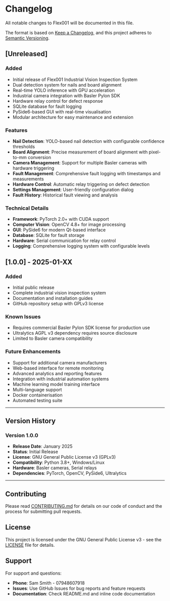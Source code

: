 # Changelog

All notable changes to Flex001 will be documented in this file.

The format is based on [Keep a Changelog](https://keepachangelog.com/en/1.0.0/),
and this project adheres to [Semantic Versioning](https://semver.org/spec/v2.0.0.html).

## [Unreleased]

### Added
- Initial release of Flex001 Industrial Vision Inspection System
- Dual detection system for nails and board alignment
- Real-time YOLO inference with GPU acceleration
- Industrial camera integration with Basler Pylon SDK
- Hardware relay control for defect response
- SQLite database for fault logging
- PySide6-based GUI with real-time visualisation
- Modular architecture for easy maintenance and extension

### Features
- **Nail Detection**: YOLO-based nail detection with configurable confidence thresholds
- **Board Alignment**: Precise measurement of board alignment with pixel-to-mm conversion
- **Camera Management**: Support for multiple Basler cameras with hardware triggering
- **Fault Management**: Comprehensive fault logging with timestamps and measurements
- **Hardware Control**: Automatic relay triggering on defect detection
- **Settings Management**: User-friendly configuration dialog
- **Fault History**: Historical fault viewing and analysis

### Technical Details
- **Framework**: PyTorch 2.0+ with CUDA support
- **Computer Vision**: OpenCV 4.8+ for image processing
- **GUI**: PySide6 for modern Qt-based interface
- **Database**: SQLite for fault storage
- **Hardware**: Serial communication for relay control
- **Logging**: Comprehensive logging system with configurable levels

## [1.0.0] - 2025-01-XX

### Added
- Initial public release
- Complete industrial vision inspection system
- Documentation and installation guides
- GitHub repository setup with GPLv3 license

### Known Issues
- Requires commercial Basler Pylon SDK license for production use
- Ultralytics AGPL v3 dependency requires source disclosure
- Limited to Basler camera compatibility

### Future Enhancements
- Support for additional camera manufacturers
- Web-based interface for remote monitoring
- Advanced analytics and reporting features
- Integration with industrial automation systems
- Machine learning model training interface
- Multi-language support
- Docker containerisation
- Automated testing suite

---

## Version History

### Version 1.0.0
- **Release Date**: January 2025
- **Status**: Initial Release
- **License**: GNU General Public License v3 (GPLv3)
- **Compatibility**: Python 3.8+, Windows/Linux
- **Hardware**: Basler cameras, Serial relays
- **Dependencies**: PyTorch, OpenCV, PySide6, Ultralytics

---

## Contributing

Please read [CONTRIBUTING.md](CONTRIBUTING.md) for details on our code of conduct and the process for submitting pull requests.

## License

This project is licensed under the GNU General Public License v3 - see the [LICENSE](LICENSE) file for details.

## Support

For support and questions:
- **Phone**: Sam Smith - 07948607918
- **Issues**: Use GitHub Issues for bug reports and feature requests
- **Documentation**: Check README.md and inline code documentation 